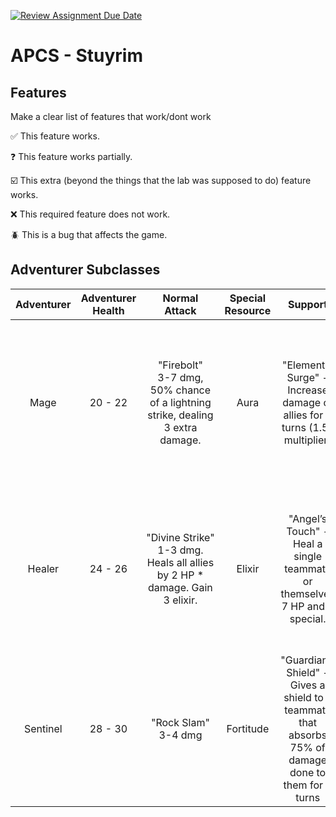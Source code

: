 [![Review Assignment Due Date](https://classroom.github.com/assets/deadline-readme-button-22041afd0340ce965d47ae6ef1cefeee28c7c493a6346c4f15d667ab976d596c.svg)](https://classroom.github.com/a/KprAwj1n)
# APCS - Stuyrim

## Features

Make a clear list of features that work/dont work

:white_check_mark: This feature works.

:question: This feature works partially.

:ballot_box_with_check: This extra (beyond the things that the lab was supposed to do) feature works.

:x: This required feature does not work.

:beetle: This is a bug that affects the game.


## Adventurer Subclasses

| Adventurer | Adventurer Health | Normal Attack         | Special Resource | Support                                         | Special Attack                                                                               |
|:------------:|:-------------------:|:-----------------------:|:------------------:|:------------------------------------------------:|:---------------------------------------------------------------------------------------------:|
| Mage       | 20 - 22           | "Firebolt" <br/> 3-7 dmg, 50% chance of a lightning strike, dealing 3 extra damage.    | Aura             | "Elemental Surge" - Increase damage of allies for 2 turns (1.5x multiplier)          | "Inferno Blast" – Deals 5-6 dmg to all enemies, lighting them on fire for 3 turns (50% chance of dealing 1 dmg per turn) |
| Healer     | 24 - 26           | "Divine&nbsp;Strike" <br/> 1-3 dmg. Heals all allies by 2 HP * damage. Gain 3 elixir. | Elixir          | "Angel’s Touch" - Heal a single teammate or themselves 7 HP and 3 special.                                  | "Dark Blessing" – Sacrifice 25% of HP to heal teammates by 50% of their max HP. Deals 2-4 damage to a single enemy             |
| Sentinel   | 28 - 30           | "Rock Slam" <br/> 3-4 dmg   | Fortitude        | "Guardian’s Shield" - Gives a shield to a teammate that absorbs 75% of damage done to them for 2 turns         | "Iron Earthquake" – Stun an enemy for up to three turns (100% for 1, 50% for 2, 25% for 3)                              |
